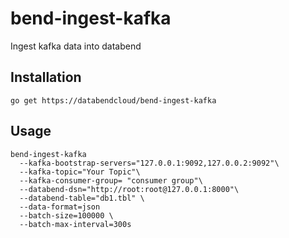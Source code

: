 # bend-ingest-kafka

Ingest kafka data into databend

## Installation

```shell
go get https://databendcloud/bend-ingest-kafka
```

## Usage

```shell
bend-ingest-kafka
  --kafka-bootstrap-servers="127.0.0.1:9092,127.0.0.2:9092"\
  --kafka-topic="Your Topic"\
  --kafka-consumer-group= "consumer group"\
  --databend-dsn="http://root:root@127.0.0.1:8000"\
  --databend-table="db1.tbl" \
  --data-format=json 
  --batch-size=100000 \
  --batch-max-interval=300s
```